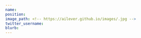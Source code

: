 ```yaml
---
name:
position:
image_path: <!-- https://ailever.github.io/images/.jpg -->
twitter_username:
blurb:
---
```

